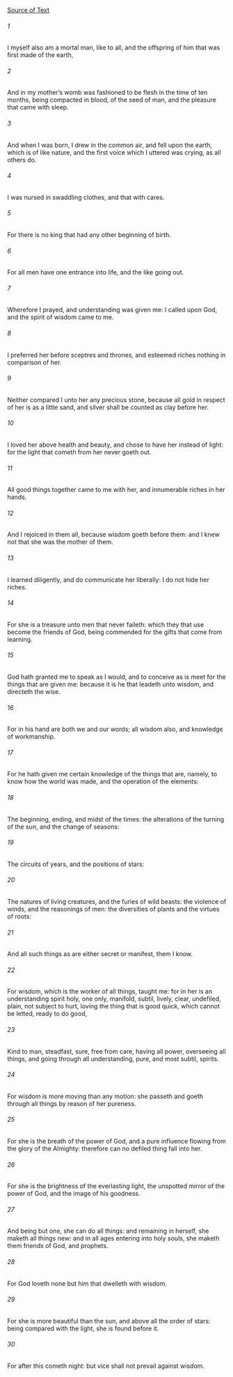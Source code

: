[Source of Text](https://github.com/scrollmapper/bible_databases_deuterocanonical)

###### 1
I myself also am a mortal man, like to all, and the offspring of him that was first made of the earth,

###### 2
And in my mother’s womb was fashioned to be flesh in the time of ten months, being compacted in blood, of the seed of man, and the pleasure that came with sleep.

###### 3
And when I was born, I drew in the common air, and fell upon the earth, which is of like nature, and the first voice which I uttered was crying, as all others do.

###### 4
I was nursed in swaddling clothes, and that with cares.

###### 5
For there is no king that had any other beginning of birth.

###### 6
For all men have one entrance into life, and the like going out.

###### 7
Wherefore I prayed, and understanding was given me: I called upon God, and the spirit of wisdom came to me.

###### 8
I preferred her before sceptres and thrones, and esteemed riches nothing in comparison of her.

###### 9
Neither compared I unto her any precious stone, because all gold in respect of her is as a little sand, and silver shall be counted as clay before her.

###### 10
I loved her above health and beauty, and chose to have her instead of light: for the light that cometh from her never goeth out.

###### 11
All good things together came to me with her, and innumerable riches in her hands.

###### 12
And I rejoiced in them all, because wisdom goeth before them: and I knew not that she was the mother of them.

###### 13
I learned diligently, and do communicate her liberally: I do not hide her riches.

###### 14
For she is a treasure unto men that never faileth: which they that use become the friends of God, being commended for the gifts that come from learning.

###### 15
God hath granted me to speak as I would, and to conceive as is meet for the things that are given me: because it is he that leadeth unto wisdom, and directeth the wise.

###### 16
For in his hand are both we and our words; all wisdom also, and knowledge of workmanship.

###### 17
For he hath given me certain knowledge of the things that are, namely, to know how the world was made, and the operation of the elements:

###### 18
The beginning, ending, and midst of the times: the alterations of the turning of the sun, and the change of seasons:

###### 19
The circuits of years, and the positions of stars:

###### 20
The natures of living creatures, and the furies of wild beasts: the violence of winds, and the reasonings of men: the diversities of plants and the virtues of roots:

###### 21
And all such things as are either secret or manifest, them I know.

###### 22
For wisdom, which is the worker of all things, taught me: for in her is an understanding spirit holy, one only, manifold, subtil, lively, clear, undefiled, plain, not subject to hurt, loving the thing that is good quick, which cannot be letted, ready to do good,

###### 23
Kind to man, steadfast, sure, free from care, having all power, overseeing all things, and going through all understanding, pure, and most subtil, spirits.

###### 24
For wisdom is more moving than any motion: she passeth and goeth through all things by reason of her pureness.

###### 25
For she is the breath of the power of God, and a pure influence flowing from the glory of the Almighty: therefore can no defiled thing fall into her.

###### 26
For she is the brightness of the everlasting light, the unspotted mirror of the power of God, and the image of his goodness.

###### 27
And being but one, she can do all things: and remaining in herself, she maketh all things new: and in all ages entering into holy souls, she maketh them friends of God, and prophets.

###### 28
For God loveth none but him that dwelleth with wisdom.

###### 29
For she is more beautiful than the sun, and above all the order of stars: being compared with the light, she is found before it.

###### 30
For after this cometh night: but vice shall not prevail against wisdom.